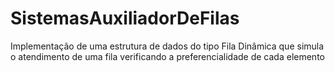 # SistemasAuxiliadorDeFilas
Implementação de uma estrutura de dados do tipo Fila Dinâmica que simula o atendimento de uma fila verificando a preferencialidade de cada elemento
